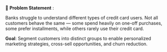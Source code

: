 🔹 **Problem Statement** :

Banks struggle to understand different types of credit card users.
Not all customers behave the same — some spend heavily on one-off purchases, some prefer installments, while others rarely use their credit card.

**Goal**: Segment customers into distinct groups to enable personalized marketing strategies, cross-sell opportunities, and churn reduction.

